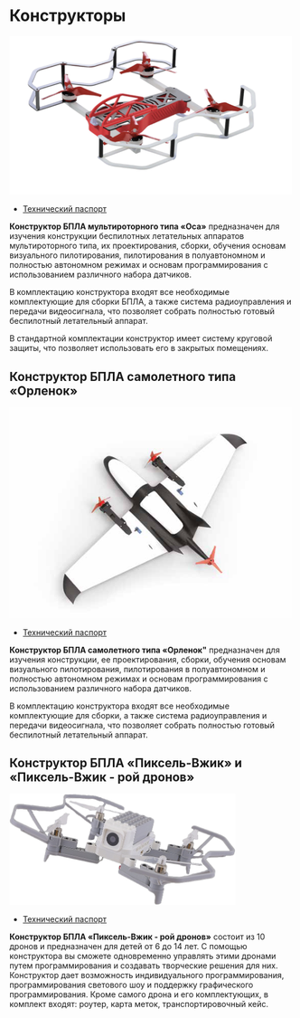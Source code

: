 # Конструкторы

<img src="../assets/assembling_drone1/drone1.png" width=500></img>

* [Технический паспорт](https://www.tezona.ru/data/uploads/files/osa_pasport.pdf)

**Конструктор БПЛА мультироторного типа «Оса»** предназначен для изучения конструкции беспилотных летательных аппаратов мультироторного типа, их проектирования, сборки, обучения основам визуального пилотирования, пилотирования в полуавтономном и полностью автономном режимах и основам программирования с использованием различного набора датчиков.

В комплектацию конструктора входят все необходимые комплектующие для сборки БПЛА, а также система радиоуправления и передачи видеосигнала, что позволяет собрать полностью готовый беспилотный летательный аппарат.

В стандартной комплектации конструктор имеет систему круговой защиты, что позволяет использовать его в закрытых помещениях.

## Конструктор БПЛА самолетного типа «Орленок»

<img src="../assets/assembling_drone2/drone2.png" width=500></img>

* [Технический паспорт](https://www.tezona.ru/data/uploads/files/tehpasport__orlenok.pdf)

**Конструктор БПЛА самолетного типа «Орленок"** предназначен для изучения конструкции, ее проектирования, сборки, обучения основам визуального пилотирования, пилотирования в полуавтономном и полностью автономном режимах и основам программирования с использованием различного набора датчиков.

В комплектацию конструктора входят все необходимые комплектующие для сборки, а также система радиоуправления и передачи видеосигнала, что позволяет собрать полностью готовый беспилотный летательный аппарат.

## Конструктор БПЛА «Пиксель-Вжик» и «Пиксель-Вжик - рой дронов»

<img src="../assets/assembling_drone3_2/drone3_2.png" width=400></img>

* [Технический паспорт](https://www.tezona.ru/data/uploads/files/tehnicheskiĭ_pasport_pikselvzhik-roĭdronov.pdf)

**Конструктор БПЛА «Пиксель-Вжик - рой дронов»** состоит из 10 дронов и предназначен для детей от 6 до 14 лет. С помощью конструктора вы сможете одновременно управлять этими дронами путем программирования и создавать творческие решения для них. Конструктор дает возможность индивидуального программирования, программирования светового шоу и поддержку графического программирования. Кроме самого дрона и его комплектующих, в комплект входят: роутер, карта меток, транспортировочный кейс.
